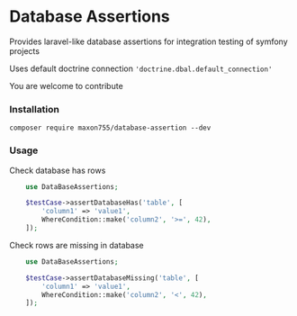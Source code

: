 # Database Assertions

Provides laravel-like database assertions for integration testing of symfony projects

Uses default doctrine connection `'doctrine.dbal.default_connection'`

You are welcome to contribute

### Installation
```
composer require maxon755/database-assertion --dev
```

### Usage

Check database has rows
```php
    use DataBaseAssertions;

    $testCase->assertDatabaseHas('table', [
        'column1' => 'value1',
        WhereCondition::make('column2', '>=', 42),
    ]);
```

Check rows are missing in database
```php
    use DataBaseAssertions;

    $testCase->assertDatabaseMissing('table', [
        'column1' => 'value1',
        WhereCondition::make('column2', '<', 42),
    ]);
````
